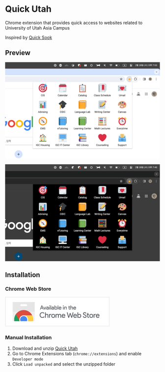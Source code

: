 # Quick Utah

Chrome extension that provides quick access to websites related to University of Utah Asia Campus

Inspired by [Quick Sook](https://github.com/seohyun0120/Quick-Sook)

## Preview

![Preview (light)](preview-light.png)

![Preview (dark)](preview-dark.png)

## Installation

### Chrome Web Store

[![Chrome Web Store](chrome-web-store.png)](https://chromewebstore.google.com/detail/quick-utah/kdbeabahooeeocjpbeefmcighcllmdfm)

### Manual Installation

1. Download and unzip [Quick Utah](https://github.com/yehwankim23/quick-utah/releases/latest/download/quick-utah.zip)
2. Go to Chrome Extensions tab (`chrome://extensions`) and enable `Developer mode`
3. Click `Load unpacked` and select the unzipped folder
